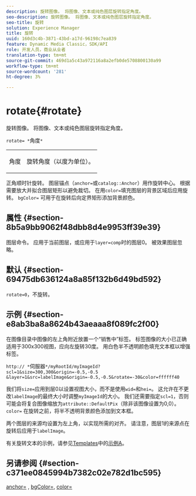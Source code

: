 ```yaml
---
description: 旋转图像。 将图像、文本或纯色图层旋转指定角度。
seo-description: 旋转图像。 将图像、文本或纯色图层旋转指定角度。
seo-title: 旋转
solution: Experience Manager
title: 旋转
uuid: 160d3c4b-3871-43bd-a17d-96198c7ea839
feature: Dynamic Media Classic，SDK/API
role: 开发人员，商业从业者
translation-type: tm+mt
source-git-commit: 469d1a5c43a972116a8a2efb0de5708800130a99
workflow-type: tm+mt
source-wordcount: '281'
ht-degree: 3%

---
```



# rotate{#rotate}

旋转图像。 将图像、文本或纯色图层旋转指定角度。

`rotate= *`角度`*`

<table id="simpletable_5531ED4C2099411DB404657E12B05314"> 
 <tr class="strow"> 
  <td class="stentry"> <p><span class="varname"> 角度</span> </p> </td> 
  <td class="stentry"> <p>旋转角度（以度为单位）。 </p></td> 
 </tr> 
</table>

正角顺时针旋转。 图层锚点（`anchor=`或`catalog::Anchor`）用作旋转中心。 根据需要放大并拟合图层矩形以避免裁切。 在用`color=`填充图层的背景区域后应用旋转。 `bgColor=` 可用于在旋转后向定界矩形添加背景颜色。

## 属性 {#section-8b5a9bb9062f48dbb8d4e9953ff39e39}

图层命令。 应用于当前图层，或应用于`layer=comp`时的图层0。 被效果图层忽略。

## 默认 {#section-69475db636124a8a85f132b6d49bd592}

`rotate=0`，不旋转。

## 示例 {#section-e8ab3ba8a8624b43aeaaa8f089fc2f00}

在图像目录中图像的左上角附近放置一个“销售中”标签。 标签图像的大小已正确适用于300x300视图，应向左旋转30度。 用白色半不透明颜色填充文本框以增强标签。

`http:// *`伺服器`*/myRootId/myImageId?scl=1&size=300,300&origin=-0.5,-0.5 &layer=1&src=labelImage&origin=-0.5,-0.5&rotate=-30&color=ffffff40`

我们将`size=`应用到层0以设置视图大小，而不是使用`wid=`和`hei=`。 这允许在不更改`labelImage`的最终大小时调整`myImageId`的大小。 我们还需要指定`scl=1`，否则可能会将复合图像缩放为`attribute::DefaultPix`（除非该图像设置为0,0）。 `color=` 在旋转之前，将半不透明背景颜色添加到文本框。

两个图层的来源均设置为左上角，以实现所需的对齐。 请注意，图层1的来源点在旋转后应用于`labelImage`。

有关旋转文本的示例，请参见[Templates](../../../../../is-api/http-ref/image-serving-api-ref/c-http-protocol-reference/c-templates/c-templates.md#concept-3cd2d2adae0e41b2979b9640244d4d3e)中的[示例A](../../../../../is-api/http-ref/image-serving-api-ref/c-http-protocol-reference/c-templates/r-example-a.md#reference-c78ea82e8a1646738e764fa6685dfbac)。

## 另请参阅 {#section-c371ee0845994b7382c02e782d1bc595}

[anchor=](../../../../../is-api/http-ref/image-serving-api-ref/c-http-protocol-reference/c-command-reference/r-anchor.md#reference-6661e548ab284b82828d8d94c8ddeb7c) ,  [bgColor=](../../../../../is-api/http-ref/image-serving-api-ref/c-http-protocol-reference/c-command-reference/r-bgcolor.md#reference-441371ba4ef54fe781887c5ae448f6ab),  [color=](/help/aem-is-ir-api/is-api/http-ref/image-serving-api-ref/c-http-protocol-reference/c-data-types/r-is-http-color.md)
